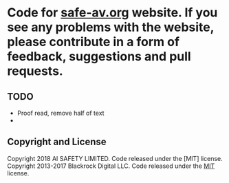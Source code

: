 # Code for [safe-av.org](http://www.safe-av.org.s3-website-us-west-2.amazonaws.com/) website.  If you see any problems with the website, please contribute in a form of feedback, suggestions and pull requests.

## TODO

* Proof read, remove half of text
*

## Copyright and License
Copyright 2018 AI SAFETY LIMITED. Code released under the [MIT] license.
Copyright 2013-2017 Blackrock Digital LLC. Code released under the [MIT](https://github.com/BlackrockDigital/startbootstrap-agency/blob/gh-pages/LICENSE) license.
